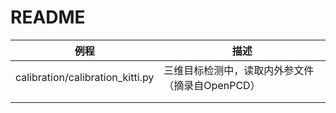 # README

| 例程                             | 描述                                            |
| -------------------------------- | ----------------------------------------------- |
| calibration/calibration_kitti.py | 三维目标检测中，读取内外参文件（摘录自OpenPCD） |
|                                  |                                                 |
|                                  |                                                 |

